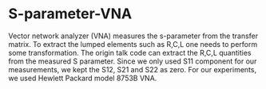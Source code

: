 # S-parameter-VNA
Vector network analyzer (VNA) measures the s-parameter from the transfer matrix. To extract the lumped elements such as R,C,L one needs to perform some transformation. The origin talk code can extract the R,C,L quantities from the measured S parameter. Since we only used S11 component for our measurements, we kept the S12, S21 and S22 as zero. For our experiments, we used Hewlett Packard model 8753B VNA.

